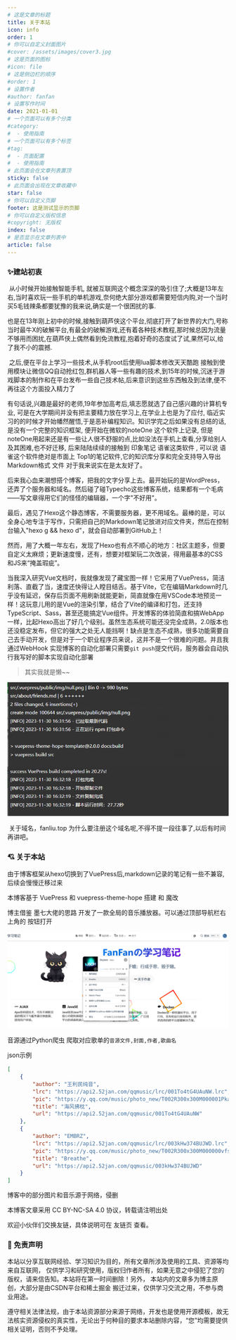 ```yaml
---
# 这是文章的标题
title: 关于本站
icon: info
order: 1
# 你可以自定义封面图片
#cover: /assets/images/cover3.jpg
# 这是页面的图标
#icon: file
# 这是侧边栏的顺序
#order: 1
# 设置作者
#author: fanfan
# 设置写作时间
date: 2021-01-01
# 一个页面可以有多个分类
#category:
#  - 使用指南
# 一个页面可以有多个标签
#tag:
#  - 页面配置
#  - 使用指南
# 此页面会在文章列表置顶
sticky: false
# 此页面会出现在文章收藏中
star: false
# 你可以自定义页脚
footer: 这是测试显示的页脚
# 你可以自定义版权信息
#copyright: 无版权
index: false
# 是否显示在文章列表中
article: false
---
```




### :sparkles:建站初衷

​		从小时候开始接触智能手机, 就被互联网这个概念深深的吸引住了;大概是13年左右,当时喜欢玩一些手机的单机游戏,奈何绝大部分游戏都需要短信内购,对一个当时买5毛钱辣条都要犹豫的我来说,确实是一个很困扰的事.

​		也是在13年刚上初中的时候,接触到葫芦侠这个平台,彻底打开了新世界的大门,号称当时最牛X的破解平台,有最全的破解游戏,还有着各种技术教程,那时候总因为流量不够用而困扰,在葫芦侠上偶然看到免流教程,抱着好奇的态度试了试,果然可以,给了我不小的震撼.

​		之后,便在平台上学习一些技术,从手机root后使用lua脚本修改天天酷跑 接触到使用模块让微信QQ自动抢红包,群机器人等一些有趣的技术,到15年的时候,沉迷于游戏脚本的制作和在平台发布一些自己技术帖,后来意识到这些东西触及到法律,便不再往这个方面投入精力了

​		有句话说,兴趣是最好的老师,19年参加高考后,填志愿就选了自己感兴趣的计算机专业, 可是在大学期间并没有把主要精力放在学习上,在学业上也是为了应付, 临近实习的的时候才开始幡然醒悟,于是恶补编程知识。知识学完之后如果没有总结的话,是没有一个完整的知识框架, 便开始在微软的noteOne 这个软件上记录, 但是noteOne用起来还是有一些让人很不舒服的点,比如没法在手机上查看,分享给别人及其困难,也不好迁移, 后来陆陆续续的接触到 印象笔记 语雀这类软件 , 可以说 语雀这个软件绝对是市面上 Top1的笔记软件,它的知识库分享和完全支持导入导出Markdown格式 文件 对于我来说实在是太友好了。

​		后来我心血来潮想搭个博客，把我的文字分享上去。最开始玩的是WordPress，还弄了个服务器和域名。然后碰了碰Typecho这些博客系统，结果都有一个毛病——写文章得用它们的怪怪的编辑器，一个字"不好用"。

​		最后，遇见了Hexo这个静态博客，不需要服务器，更不用域名。最棒的是，可以全身心地专注于写作，只需把自己的Markdown笔记放进对应文件夹，然后在控制台输入"hexo g && hexo d"，就会自动部署到GitHub上！

​		然而，用了大概一年左右，发现了Hexo也有点不顺心的地方：社区主题多，但要自定义太麻烦；更新速度慢，还有，想要对框架玩二次改装，得用最基本的CSS和JS来“掩盖瑕疵”。

​		当我深入研究Vue文档时，我就像发现了藏宝图一样！它采用了VuePress，简洁利落、直截了当，速度还快得让人瞠目结舌。基于Vite，它在编辑Markdown时几乎没有延迟，保存后页面不用刷新就能更新，简直就像在用VSCode本地预览一样！这玩意儿用的是Vue的渲染引擎，结合了Vite的编译和打包，还支持TypeScript、Sass，甚至还能搞定Vue组件。开发博客的体验简直和搞WebApp一样，比起Hexo高出了好几个级别。虽然生态系统可能还没完全成熟，2.0版本也还没稳定发布，但它的强大之处无人能挡啊！缺点是生态不成熟，很多功能需要自己去手动开发，但是对于一个职业程序员来说，这并不是一个很难的问题。并且我通过WebHook 实现博客的自动化部署只需要`git push`提交代码，服务器会自动执行我写好的脚本实现自动化部署

> 其实我就是懒~~

![image-20231201055156109](intro/image-20231201055156109.png)

​		关于域名，fanliu.top  为什么要注册这个域名呢,不得不提一段往事了,以后有时间再讲吧。

### 💘 关于本站

由于博客框架从hexo切换到了VuePress后,markdown记录的笔记有一些不兼容,后续会慢慢迁移过来

本博客基于 VuePress 和 vuepress-theme-hope 搭建 和 魔改 

博主借鉴 墨七大佬的思路 开发了一款全局的音乐播放器。可以通过顶部导航栏右上角的 按钮打开 

![image-20231130023227744](intro/image-20231130023227744.png)

音源通过Python爬虫 爬取对应歌单的`音源文件,封面,作者,歌曲名 `

json示例

```json
[
    {
        "author": "王利民纯音",
        "lrc": "https://api2.52jan.com/qqmusic/lrc/001To4tG4UAuNW.lrc",
        "pic": "https://y.qq.com/music/photo_new/T002R300x300M000001PkaY90CFWqG.jpg",
        "title": "海风拂枕",
        "url": "https://api2.52jan.com/qqmusic/001To4tG4UAuNW"
    },
    {
        "author": "EMBRZ",
        "lrc": "https://api2.52jan.com/qqmusic/lrc/003kHw374BUJWD.lrc",
        "pic": "https://y.qq.com/music/photo_new/T002R300x300M000000vfsYu1T64L9.jpg",
        "title": "Breathe",
        "url": "https://api2.52jan.com/qqmusic/003kHw374BUJWD"
    }
]    
```

博客中的部分图片和音乐源于网络，侵删

本博客文章采用 CC BY-NC-SA 4.0 协议，转载请注明出处

欢迎小伙伴们交换友链，具体说明可在 友链页 查看。



### 🙋 免责声明

本站以分享互联网经验、学习知识为目的，所有文章所涉及使用的工具、资源等均来自互联网， 仅供学习和研究使用，版权归作者所有，如果无意之中侵犯了您的版权，请来信告知。本站将在第一时间删除！另外， 本站内的文章多为博主原创，大部分是由CSDN平台和稀土掘金 搬迁过来，仅供学习交流之用，不参与商业用途。

遵守相关法律法规，由于本站资源部分来源于网络，开发也是使用开源模板，故无法核实资源侵权的真实性，无论出于何种目的要求本站删除内容，“您”均需要提供相关证明，否则不予处理。

